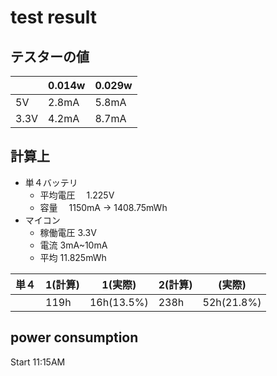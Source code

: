 # test result

## テスターの値

|      | 0.014w | 0.029w |
| ---- | ------ | ------ |
| 5V   | 2.8mA  | 5.8mA  |
| 3.3V | 4.2mA  | 8.7mA  |

## 計算上

- 単４バッテリ
  - 平均電圧　 1.225V
  - 容量　 1150mA -> 1408.75mWh
- マイコン
  - 稼働電圧 3.3V
  - 電流 3mA~10mA
  - 平均 11.825mWh

| 単４ | 1(計算) | 1(実際) | 2(計算) | (実際) |
| ---- | ------- | ------- | ------- | ------ |
|      | 119h    | 16h(13.5%)     | 238h    | 52h(21.8%)    |

## power consumption

Start 11:15AM
